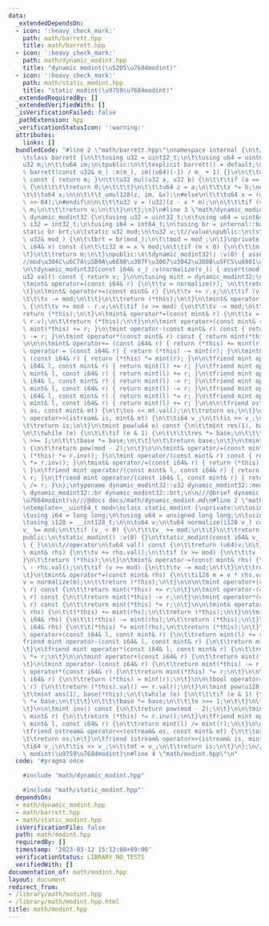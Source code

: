 ```yaml
---
data:
  _extendedDependsOn:
  - icon: ':heavy_check_mark:'
    path: math/barrett.hpp
    title: math/barrett.hpp
  - icon: ':heavy_check_mark:'
    path: math/dynamic_modint.hpp
    title: "dynamic modint(\u52D5\u7684modint)"
  - icon: ':heavy_check_mark:'
    path: math/static_modint.hpp
    title: "static modint(\u9759\u7684modint)"
  _extendedRequiredBy: []
  _extendedVerifiedWith: []
  _isVerificationFailed: false
  _pathExtension: hpp
  _verificationStatusIcon: ':warning:'
  attributes:
    links: []
  bundledCode: "#line 2 \"math/barrett.hpp\"\nnamespace internal {\n\t//barret reduction\n\
    \tclass barrett {\n\t\tusing u32 = uint32_t;\n\t\tusing u64 = uint64_t;\n\n\t\t\
    u32 m;\n\t\tu64 im;\n\tpublic:\n\t\texplicit barrett() = default;\n\t\texplicit\
    \ barrett(const u32& m_) :m(m_), im((u64)(-1) / m_ + 1) {}\n\n\t\tu32 get_mod()\
    \ const { return m; }\n\t\tu32 mul(u32 a, u32 b) {\n\t\t\tif (a == 0 || b == 0)\
    \ {\n\t\t\t\treturn 0;\n\t\t\t}\n\t\t\tu64 z = a;\n\t\t\tz *= b;\n#ifdef _MSC_VER\n\
    \t\t\tu64 x;\n\n\t\t\t_umul128(z, im, &x);\n#else\n\t\t\tu64 x = (u64)(((__uint128_t)(z)*im)\
    \ >> 64);\n#endif\n\n\t\t\tu32 v = (u32)(z - x * m);\n\n\t\t\tif (v >= m)v +=\
    \ m;\n\t\t\treturn v;\n\t\t}\n\t};\n}\n#line 3 \"math/dynamic_modint.hpp\"\nclass\
    \ dynamic_modint32 {\n\tusing u32 = uint32_t;\n\tusing u64 = uint64_t;\n\n\tusing\
    \ i32 = int32_t;\n\tusing i64 = int64_t;\n\tusing br = internal::barrett;\n\n\t\
    static br brt;\n\tstatic u32 mod;\n\tu32 v;\t//value\npublic:\n\tstatic void set_mod(const\
    \ u32& mod_) {\n\t\tbrt = br(mod_);\n\t\tmod = mod_;\n\t}\nprivate:\n\tu32 normalize(const\
    \ i64& x) const {\n\t\ti32 m = x % mod;\n\t\tif (m < 0) {\n\t\t\tm += mod;\n\t\
    \t}\n\t\treturn m;\n\t}\npublic:\n\tdynamic_modint32() :v(0) { assert(mod); }\t\
    //mod\u304C\u6C7A\u5B9A\u6E08\u307F\u3067\u3042\u308B\u5FC5\u8981\u304C\u3042\u308B\
    \n\tdynamic_modint32(const i64& v_) :v(normalize(v_)) { assert(mod); }\t\n\n\t\
    u32 val() const { return v; }\n\n\tusing mint = dynamic_modint32;\n\n\t//operators\n\
    \tmint& operator=(const i64& r) {\n\t\tv = normalize(r); \n\t\treturn (*this);\n\
    \t}\n\tmint& operator+=(const mint& r) {\n\t\tv += r.v;\n\t\tif (v >= mod) {\n\
    \t\t\tv -= mod;\n\t\t}\n\t\treturn (*this);\n\t}\n\tmint& operator-=(const mint&r)\
    \ {\n\t\tv += mod - r.v;\n\t\tif (v >= mod) {\n\t\t\tv -= mod;\n\t\t}\n\n\t\t\
    return (*this);\n\t}\n\tmint& operator*=(const mint& r) {\n\t\tv = brt.mul(v,\
    \ r.v);\n\t\treturn (*this);\n\t}\n\n\tmint operator+(const mint& r) const { return\
    \ mint(*this) += r; }\n\tmint operator-(const mint& r) const { return mint(*this)\
    \ -= r; }\n\tmint operator*(const mint& r) const { return mint(*this) *= r; }\n\
    \n\n\n\tmint& operator+= (const i64& r) { return (*this) += mint(r); }\n\tmint&\
    \ operator-= (const i64& r) { return (*this) -= mint(r); }\n\tmint& operator*=\
    \ (const i64& r) { return (*this) *= mint(r); }\n\n\tfriend mint operator+(const\
    \ i64& l, const mint& r) { return mint(l) += r; }\n\tfriend mint operator+(const\
    \ mint& l, const i64& r) { return mint(l) += r; }\n\tfriend mint operator-(const\
    \ i64& l, const mint& r) { return mint(l) -= r; }\n\tfriend mint operator-(const\
    \ mint& l, const i64& r) { return mint(l) -= r; }\n\tfriend mint operator*(const\
    \ i64& l, const mint& r) { return mint(l) *= r; }\n\tfriend mint operator*(const\
    \ mint& l, const i64& r) { return mint(l) += r; }\n\n\n\tfriend ostream& operator<<(ostream&\
    \ os, const mint& mt) {\n\t\tos << mt.val();\n\t\treturn os;\n\t}\n\tfriend istream&\
    \ operator>>(istream& is, mint& mt) {\n\t\ti64 v_;\n\t\tis >> v_;\n\t\tmt = v_;\n\
    \t\treturn is;\n\t}\n\tmint pow(u64 e) const {\n\t\tmint res(1), base(*this);\n\
    \n\t\twhile (e) {\n\t\t\tif (e & 1) {\n\t\t\t\tres *= base;\n\t\t\t}\n\t\t\te\
    \ >>= 1;\n\t\t\tbase *= base;\n\t\t}\n\t\treturn base;\n\t}\n\tmint inv() const\
    \ {\n\t\treturn pow(mod - 2);\n\t}\n\n\tmint& operator/=(const mint& r) { return\
    \ (*this) *= r.inv(); }\n\tmint operator/(const mint& r) const { return mint(*this)\
    \ *= r.inv(); }\n\tmint& operator/=(const i64& r) { return (*this) /= mint(r);\
    \ }\n\tfriend mint operator/(const mint& l, const i64& r) { return mint(l) /=\
    \ r; }\n\tfriend mint operator/(const i64& l, const mint& r) { return mint(l)\
    \ /= r; }\n};\ntypename dynamic_modint32::u32 dynamic_modint32::mod;\ntypename\
    \ dynamic_modint32::br dynamic_modint32::brt;\n\n///@brief dynamic modint(\u52D5\
    \u7684modint)\n///@docs docs/math/dynamic_modint.md\n#line 2 \"math/static_modint.hpp\"\
    \ntemplate<__uint64_t mod>\nclass static_modint {\nprivate:\n\tusing mint = static_modint<mod>;\n\
    \tusing i64 = long long;\n\tusing u64 = unsigned long long;\n\tusing u128 = __uint128_t;\n\
    \tusing i128 = __int128_t;\n\n\tu64 v;\n\tu64 normalize(i128 v_) const {\n\t\t\
    v_ %= mod;\n\t\tif (v_ < 0) {\n\t\t\tv_ += mod;\n\t\t}\n\t\treturn v_;\n\t}\n\
    public:\n\tstatic_modint() :v(0) {}\n\tstatic_modint(const i64& v_) :v(normalize(v_))\
    \ { }\n\n\t//operator\n\tu64 val() const {\n\t\treturn (u64)v;\n\t}\n\tmint& operator+=(const\
    \ mint& rhs) {\n\t\tv += rhs.val();\n\t\tif (v >= mod) {\n\t\t\tv -= mod;\n\t\t\
    }\n\t\treturn (*this);\n\t}\n\tmint& operator-=(const mint& rhs) {\n\t\tv += mod\
    \ - rhs.val();\n\t\tif (v >= mod) {\n\t\t\tv -= mod;\n\t\t}\n\t\treturn (*this);\n\
    \t}\n\tmint& operator*=(const mint& rhs) {\n\t\ti128 m = v * rhs.val();\n\t\t\
    v = normalize(m);\n\t\treturn (*this);\n\t}\n\n\n\tmint operator+(const mint&\
    \ r) const {\n\t\treturn mint(*this) += r;\n\t}\n\tmint operator-(const mint&\
    \ r) const {\n\t\treturn mint(*this) -= r;\n\t}\n\tmint operator*(const mint&\
    \ r) const {\n\t\treturn mint(*this) *= r;\n\t}\n\n\tmint& operator+=(const i64&\
    \ rhs) {\n\t\t(*this) += mint(rhs);\n\t\treturn (*this);\n\t}\n\tmint& operator-=(const\
    \ i64& rhs) {\n\t\t(*this) -= mint(rhs);\n\t\treturn (*this);\n\t}\n\tmint& operator*=(const\
    \ i64& rhs) {\n\t\t(*this) *= mint(rhs);\n\t\treturn (*this);\n\t}\n\tfriend mint\
    \ operator+(const i64& l, const mint& r) {\n\t\treturn mint(l) += r;\n\t}\n\t\
    friend mint operator-(const i64& l, const mint& r) {\n\t\treturn mint(l) -= r;\n\
    \t}\n\tfriend mint operator*(const i64& l, const mint& r) {\n\t\treturn mint(l)\
    \ *= r;\n\t}\n\n\tmint operator+(const i64& r) {\n\t\treturn mint(*this) += r;\n\
    \t}\n\tmint operator-(const i64& r) {\n\t\treturn mint(*this) -= r;\n\t}\n\tmint\
    \ operator*(const i64& r) {\n\t\treturn mint(*this) *= r;\n\t}\n\n\n\tmint& operator=(const\
    \ i64& r) {\n\t\treturn (*this) = mint(r);\n\t}\n\n\tbool operator==(const mint&\
    \ r) {\n\t\treturn (*this).val() == r.val();\n\t}\n\tmint pow(u128 e) const {\n\
    \t\tmint ans(1), base(*this);\n\t\twhile (e) {\n\t\t\tif (e & 1) {\n\t\t\t\tans\
    \ *= base;\n\t\t\t}\n\t\t\tbase *= base;\n\t\t\te >>= 1;\n\t\t}\n\t\treturn ans;\n\
    \t}\n\n\tmint inv() const {\n\t\treturn pow(mod - 2);\n\t}\n\n\tmint& operator/=(const\
    \ mint& r) {\n\t\treturn (*this) *= r.inv();\n\t}\n\tfriend mint operator/(const\
    \ mint& l, const i64& r) {\n\t\treturn mint(l) /= mint(r);\n\t}\n\n\t//iostream\n\
    \tfriend ostream& operator<<(ostream& os, const mint& mt) {\n\t\tos << mt.val();\n\
    \t\treturn os;\n\t}\n\tfriend istream& operator>>(istream& is, mint& mt) {\n\t\
    \ti64 v_;\n\t\tis >> v_;\n\t\tmt = v_;\n\t\treturn is;\n\t}\n};\n///@brief static\
    \ modint(\u9759\u7684modint)\n#line 4 \"math/modint.hpp\"\n"
  code: '#pragma once

    #include "math/dynamic_modint.hpp"

    #include "math/static_modint.hpp"'
  dependsOn:
  - math/dynamic_modint.hpp
  - math/barrett.hpp
  - math/static_modint.hpp
  isVerificationFile: false
  path: math/modint.hpp
  requiredBy: []
  timestamp: '2023-03-12 15:12:00+09:00'
  verificationStatus: LIBRARY_NO_TESTS
  verifiedWith: []
documentation_of: math/modint.hpp
layout: document
redirect_from:
- /library/math/modint.hpp
- /library/math/modint.hpp.html
title: math/modint.hpp
---
```

